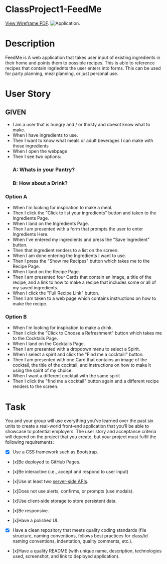 # ClassProject1-FeedMe

[View Wireframe PDF](https://drive.google.com/file/d/1ZNftDrsfVWJeI5NDnfK6bboUVeiMlvV7/view?usp=sharing).
![Application](./assets/images/LandingPageSC.png).

# Description

FeedMe is A web application that takes user input of existing ingredients in their home and points them to possible recipes. This is able to reference recipes that contain ingriednts the user enters into forms. This can be used for party planning, meal planning, or just personal use.

# User Story

## GIVEN

- I am a user that is hungry and / or thirsty and doesnt know what to make.
- When I have ingredients to use.
- Then I want to know what meals or adult beverages I can make with those ingredients
- When I open the webpage
- Then I see two options:
  ### A: Whats in your Pantry?
  ### B: How about a Drink?

### Option A

- When I'm looking for inspiration to make a meal.
- Then I click the "Click to list your ingredients" button and taken to the Ingredients Page.
- When I land on the Ingredients Page.
- Then I am presented with a form that prompts the user to enter Ingredients Here.
- When I've entered my ingredients and press the "Save Ingredient" button.
- Then that ingredient renders to a list on the screen.
- When I am done entering the Ingredients I want to use.
- Then I press the "Show me Recipes" button which takes me to the Recipe Page.
- When I land on the Recipe Page.
- Then I am presented four Cards that contain an image, a title of the recipe, and a link to how to make a recipe that includes some or all of my saved ingredients.
- When I click the "Full Recipe Link" button.
- Then I am taken to a web page which contains instructions on how to make the recipe.

### Option B

- When I'm looking for inspiration to make a drink.
- Then I click the "Click to Choose a Refreshment" button which takes me to the Cocktails Page.
- When I land on the Cocktails Page.
- Then I am presented with a dropdown menu to select a Spirit.
- When I select a spirit and click the "Find me a cocktail!" button.
- Then I am presented with one Card that contains an image of the cocktail, the title of the cocktail, and instructions on how to make it using the spirit of my choice.
- When I want a different cocktail with the same spirit
- Then I click the "find me a cocktail" button again and a different recipe renders to the screen.

# Task

You and your group will use everything you’ve learned over the past six units to create a real-world front-end application that you’ll be able to showcase to potential employers. The user story and acceptance criteria will depend on the project that you create, but your project must fulfil the following requirements:


- [x] Use a CSS framework such as Bootstrap.


- [x]Be deployed to GitHub Pages.

- [x]Be interactive (i.e., accept and respond to user input)

- [x]Use at least two [server-side APIs](https://coding-boot-camp.github.io/full-stack/apis/api-resources).

- [x]Does not use alerts, confirms, or prompts (use modals).

- [x]Use client-side storage to store persistent data.

- [x]Be responsive.

- [x]Have a polished UI.

- [x] Have a clean repository that meets quality coding standards (file structure, naming conventions, follows best practices for class/id naming conventions, indentation, quality comments, etc.).

- [x]Have a quality README (with unique name, description, technologies used, screenshot, and link to deployed application).
